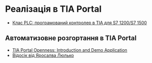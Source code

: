 # Реалізація в TIA Portal

- [Клас PLC: програмований контролер в TIA для S7 1200/S7 1500](PLC.md)

## Автоматизовне розгортання в TIA Portal

- [TIA Portal Openness: Introduction and Demo Application](https://support.industry.siemens.com/cs/document/108716692/tia-portal-openness%3A-introduction-and-demo-application?dti=0&lc=en-CH)
- [Відосік від Яросалва Люлько](https://www.youtube.com/watch?v=Ut1Xx8m2oSU)